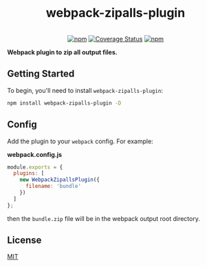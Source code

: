 <h1 align="center" style="margin: 30px 0 35px;">webpack-zipalls-plugin</h1>
<p align="center">
  <a href="https://www.npmjs.com/package/webpack-zipalls-plugin"><img alt="npm" src="https://img.shields.io/npm/v/webpack-zipalls-plugin"></a>
  <a href='https://coveralls.io/github/AngusYang9/webpack-zipalls-plugin'><img src='https://coveralls.io/repos/github/AngusYang9/webpack-zipalls-plugin/badge.svg?branch=master' alt='Coverage Status' /></a>
  <a href="https://www.npmjs.com/package/webpack-zipalls-plugin"><img alt="npm" src="https://img.shields.io/npm/dm/webpack-zipalls-plugin?color=orange"></a>
</p>

**Webpack plugin to zip all output files.**

## Getting Started

To begin, you'll need to install `webpack-zipalls-plugin`:

```bash
npm install webpack-zipalls-plugin -D
```

## Config

Add the plugin to your `webpack` config. For example:

**webpack.config.js**

```javascript
module.exports = {
  plugins: [
    new WebpackZipallsPlugin({
      filename: 'bundle'
    })
  ]
};
```

then the `bundle.zip` file will be in the webpack output root directory.

## License

[MIT](https://github.com/angusyang9/webpack-zipalls-plugin/blob/master/LICENSE)

